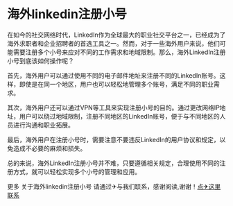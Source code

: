# 海外linkedin注册小号

在如今的社交网络时代，LinkedIn作为全球最大的职业社交平台之一，已经成为了海外求职者和企业招聘者的首选工具之一。然而，对于一些海外用户来说，他们可能需要注册多个小号来应对不同的工作需求和地域限制。那么，海外LinkedIn注册小号到底该如何操作呢？

首先，海外用户可以通过使用不同的电子邮件地址来注册不同的LinkedIn账号。这样，即使是在同一个地区，用户也可以轻松地管理多个账号，满足不同的职业需求。

其次，海外用户还可以通过VPN等工具来实现注册小号的目的。通过更改网络IP地址，用户可以绕过地域限制，注册不同地区的LinkedIn账号，便于与不同地区的人员进行沟通和职业拓展。

最后，海外用户在注册小号时，需要注意不要违反LinkedIn的用户协议和规定，以免造成不必要的麻烦和损失。

总的来说，海外LinkedIn注册小号并不难，只要遵循相关规定，合理使用不同的注册方式，就可以轻松实现多个小号的管理和应用。

更多 关于海外linkedin注册小号 请通过✈与我们联系，感谢阅读,谢谢！[点✈这里联系](https://c.k02.cc)